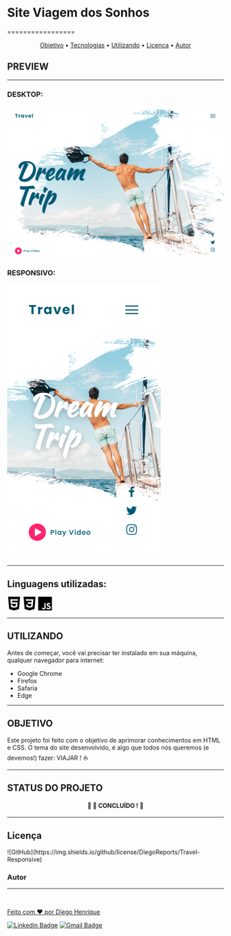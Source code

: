 # Site Viagem dos Sonhos
=================
<p align="center">
 <a href="#objetivo">Objetivo</a> •
 <a href="#tecnologias">Tecnologias</a> •
 <a href="#utilizar">Utilizando</a> •  
 <a href="#licenca">Licença</a> • 
 <a href="#autor">Autor</a>
</p>

## PREVIEW
---
### DESKTOP:
<img src="images/readme/TravelSite.png">

### RESPONSIVO:
<img src="images/readme/TravelSiteMobile.png">

---

## Linguagens utilizadas:
<p id="tecnologias">
<a href="https://developer.mozilla.org/pt-BR/docs/Web/HTML/HTML5"><img width="32" src="images/icons/html5.svg"></a>
<a href="https://www.w3schools.com/css/default.asp"><img width="32" src="images/icons/css3.svg"></a>
<a href="https://developer.mozilla.org/pt-BR/docs/Aprender/JavaScript"><img width="32" src="images/icons/javascript.svg">
</p></a>

---

## UTILIZANDO
<p id="utilizar">
Antes de começar, você vai precisar ter instalado em sua máquina, qualquer navegador para internet:
    
- Google Chrome
- Firefox
- Safaria
- Edge


</p>

---

## OBJETIVO
<p id="objetivo">Este projeto foi feito com o objetivo de aprimorar conhecimentos em HTML e CSS. O tema do site desenvolvido, é algo que todos nós queremos (e devemos!) fazer: VIAJAR ! ⛵</p>

---

## STATUS DO PROJETO

<h4 align="center"> 
	🚧  🚀 CONCLUÍDO !  🚧
</h4>

---

## Licença
<p id="licenca">
![GitHub](https://img.shields.io/github/license/DiegoReports/Travel-Responsive)
</p>

### Autor
---
<p id="autor">
<a href="https://blog.rocketseat.com.br/author/thiago/">
 <img style="border-radius: 50%;" src="https://avatars3.githubusercontent.com/u/64282146?s=460&u=9376c14fe78e42be74b1746a73fab96420e26d76&v=4" width="100px;" alt=""/>
 <br />
 


Feito com ❤️ por Diego Henrique

[![Linkedin Badge](https://img.shields.io/badge/-Diego-blue?style=flat-square&logo=Linkedin&logoColor=white&link=https://www.linkedin.com/in/tgmarinho/)](https://www.linkedin.com/in/tgmarinho/) 
[![Gmail Badge](https://img.shields.io/badge/-diego.reports@gmail.com-c14438?style=flat-square&logo=Gmail&logoColor=white&link=mailto:diego.reports@gmail.com)](mailto:diego.reports@gmail.com) </p>
